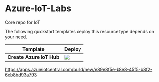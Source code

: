 # Azure-IoT-Labs
Core repo for IoT

The following quickstart templates deploy this resource type depends on your need.

 

| Template                                                     | Deploy                                                       |
| ------------------------------------------------------------ | ------------------------------------------------------------ |
|  **Create Azure IoT Hub** | <a href="https://apps.azureiotcentral.com/build/new/e89e8f5e-b8e8-45f5-b8f2-6eb8bd93a793" target="_blank"> <img src="http://azuredeploy.net/deploybutton.png"/></a>|

https://apps.azureiotcentral.com/build/new/e89e8f5e-b8e8-45f5-b8f2-6eb8bd93a793
